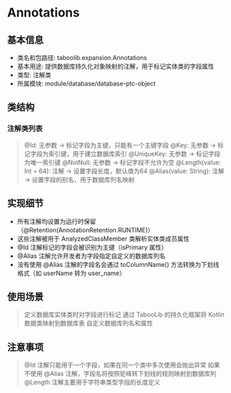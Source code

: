 # Annotations 
## 基本信息 
- 类名和包路径: taboolib.expansion.Annotations
- 基本用途: 提供数据库持久化对象映射的注解，用于标记实体类的字段属性
- 类型: 注解类
- 所属模块: module/database/database-ptc-object

## 类结构 

### 注解类列表

> @Id: 无参数 -> 标记字段为主键，只能有一个主键字段
> @Key: 无参数 -> 标记字段为索引键，用于建立数据库索引
> @UniqueKey: 无参数 -> 标记字段为唯一索引键
> @NotNull: 无参数 -> 标记字段不允许为空
> @Length(value: Int = 64): 注解 -> 设置字段长度，默认值为64
> @Alias(value: String): 注解 -> 设置字段的别名，用于数据库列名映射

## 实现细节
- 所有注解均设置为运行时保留（@Retention(AnnotationRetention.RUNTIME)）
- 这些注解被用于 AnalyzedClassMember 类解析实体类成员属性
- @Id 注解标记的字段会被识别为主键（isPrimary 属性）
- @Alias 注解允许开发者为字段指定自定义的数据库列名
- 没有使用 @Alias 注解的字段名会通过 toColumnName() 方法转换为下划线格式（如 userName 转为 user_name）

## 使用场景 
> 定义数据库实体类时对字段进行标记
> 通过 TabooLib 的持久化框架将 Kotlin 数据类映射到数据库表
> 自定义数据库列名和属性

## 注意事项 
> @Id 注解只能用于一个字段，如果在同一个类中多次使用会抛出异常
> 如果不使用 @Alias 注解，字段名将按照驼峰转下划线的规则映射到数据库列
> @Length 注解主要用于字符串类型字段的长度定义

